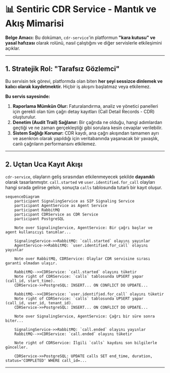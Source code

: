 # 📊 Sentiric CDR Service - Mantık ve Akış Mimarisi

**Belge Amacı:** Bu doküman, `cdr-service`'in platformun **"kara kutusu" ve yasal hafızası** olarak rolünü, nasıl çalıştığını ve diğer servislerle etkileşimini açıklar.

---

## 1. Stratejik Rol: "Tarafsız Gözlemci"

Bu servisin tek görevi, platformda olan biten **her şeyi sessizce dinlemek ve kalıcı olarak kaydetmektir.** Hiçbir iş akışını başlatmaz veya etkilemez.

**Bu servis sayesinde:**
1.  **Raporlama Mümkün Olur:** Faturalandırma, analiz ve yönetici panelleri için gerekli olan tüm çağrı detay kayıtları (Call Detail Records - CDR) oluşturulur.
2.  **Denetim (Audit Trail) Sağlanır:** Bir çağrıda ne olduğu, hangi adımlardan geçtiği ve ne zaman gerçekleştiği gibi sorulara kesin cevaplar verilebilir.
3.  **Sistem Sağlığı Korunur:** CDR kaydı, ana çağrı akışından tamamen ayrı ve asenkron olarak yapıldığı için veritabanında yaşanacak bir yavaşlık, canlı çağrıların performansını etkilemez.

---

## 2. Uçtan Uca Kayıt Akışı

`cdr-service`, olayların geliş sırasından etkilenmeyecek şekilde **dayanıklı** olarak tasarlanmıştır. `call.started` ve `user.identified.for_call` olayları hangi sırada gelirse gelsin, sonuçta `calls` tablosunda tutarlı bir kayıt oluşur.

```mermaid
sequenceDiagram
    participant SignalingService as SIP Signaling Service
    participant AgentService as Agent Service
    participant RabbitMQ
    participant CDRService as CDR Service
    participant PostgreSQL

    Note over SignalingService, AgentService: Bir çağrı başlar ve agent kullanıcıyı tanımlar...

    SignalingService->>RabbitMQ: `call.started` olayını yayınlar
    AgentService->>RabbitMQ: `user.identified.for_call` olayını yayınlar
    
    Note over RabbitMQ, CDRService: Olaylar CDR servisine sırası garanti olmadan ulaşır.
    
    RabbitMQ-->>CDRService: `call.started` olayını tüketir
    Note right of CDRService: `calls` tablosunda UPSERT yapar (call_id, start_time).
    CDRService->>PostgreSQL: INSERT... ON CONFLICT DO UPDATE...

    RabbitMQ-->>CDRService: `user.identified.for_call` olayını tüketir
    Note right of CDRService: `calls` tablosunda UPSERT yapar (call_id, user_id, tenant_id).
    CDRService->>PostgreSQL: INSERT... ON CONFLICT DO UPDATE...

    Note over SignalingService, AgentService: Çağrı bir süre sonra biter...

    SignalingService->>RabbitMQ: `call.ended` olayını yayınlar
    RabbitMQ-->>CDRService: `call.ended` olayını tüketir
    
    Note right of CDRService: İlgili `calls` kaydını son bilgilerle günceller.
    
    CDRService->>PostgreSQL: UPDATE calls SET end_time, duration, status='COMPLETED' WHERE call_id=...
```
---